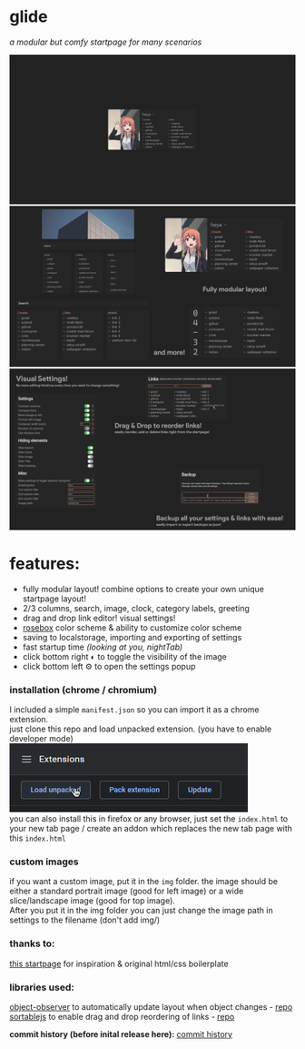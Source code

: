 # glide
*a modular but comfy startpage for many scenarios*  
  
![main](screenshots/main.png)
![layout](screenshots/layout.png)
![settings](screenshots/settings.png)
  
# features:
- fully modular layout! combine options to create your own unique startpage layout!  
- 2/3 columns, search, image, clock, category labels, greeting  
- drag and drop link editor! visual settings!  
- [rosebox](https://github.com/KraXen72/rosebox) color scheme & ability to customize color scheme  
- saving to localstorage, importing and exporting of settings  
- fast startup time *(looking at you, nightTab)*  
- click bottom right ◐ to toggle the visibility of the image  
- click bottom left ⚙ to open the settings popup  
  
### installation (chrome / chromium)
I included a simple ``manifest.json`` so you can import it as a chrome extension.  
just clone this repo and load unpacked extension. (you have to enable developer mode)    
![unpacked](screenshots/unpacked.png)  
you can also install this in firefox or any browser, just set the ``index.html`` to your new tab page / create an addon which replaces the new tab page with this ``index.html``

### custom images
if you want a custom image, put it in the ``img`` folder.
the image should be either a standard portrait image (good for left image) or a wide slice/landscape image (good for top image).   
After you put it in the img folder you can just change the image path in settings to the filename (don't add img/)

### thanks to:
[this startpage](https://github.com/WahyuHidayattz/startpage-new) for inspiration & original html/css boilerplate
  
### libraries used:  
[object-observer](https://github.com/gullerya/object-observer/blob/main/src/object-observer.js) to automatically update layout when object changes - [repo](https://github.com/gullerya/object-observer)  
[sortablejs](http://sortablejs.github.io/Sortable/Sortable.js) to enable drag and drop reordering of links - [repo](https://github.com/SortableJS/Sortable)    
  
**commit history (before inital release here):** [commit history](https://github.com/KraXen72/startpage-new)  
